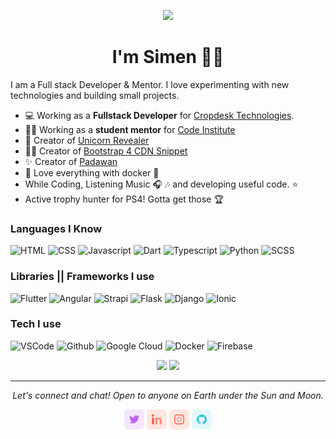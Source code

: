 <!-- markdownlint-disable MD033 MD041 -->
<p align="center">
  <img src="https://media.giphy.com/media/Nx0rz3jtxtEre/giphy.gif">
</p>

<h1 align="center">
I'm Simen 🙋‍♂
</h1>
I am a Full stack Developer & Mentor. I love experimenting with new technologies and building small projects.

- 💻  Working as a **Fullstack Developer** for [Cropdesk Technologies](https://www.cropdesk.com/).
- 👨‍🏫  Working as a **student mentor** for [Code Institute](https://codeinstitute.net/)
- 🦄  Creator of [Unicorn Revealer](https://chrome.google.com/webstore/detail/unicorn-revealer/lmlkphhdlngaicolpmaakfmhplagoaln)
- 👨‍🎨  Creator of [Bootstrap 4 CDN Snippet](https://marketplace.visualstudio.com/items?itemName=eventyret.bootstrap-4-cdn-snippet)
- ✨  Creator of [Padawan](https://github.com/Eventyret/Padawan)
- 🐳  Love everything with docker 💙
- While Coding, Listening Music  🎧 🎶  and developing useful code. ⭐️
- Active trophy hunter for PS4! Gotta get those 🏆

### Languages I Know

![HTML](https://img.shields.io/static/v1?label=HTML&message=5&color=E34F26&style=for-the-badge&logo=html5)
![CSS](https://img.shields.io/static/v1?label=CSS&message=3&color=1572B6&style=for-the-badge&logo=css3)
![Javascript](https://img.shields.io/static/v1?label=JavaScript&message=ES8&style=for-the-badge&color=F7DF1E&logo=JavaScript)
![Dart](https://img.shields.io/static/v1?label=Dart&message=2.9.0&color=00B5AC&style=for-the-badge&logo=dart)
![Typescript](https://img.shields.io/static/v1?label=TypeScript&message=3.9&color=007ACC&style=for-the-badge&logo=typescript)
![Python](https://img.shields.io/static/v1?label=Python&style=for-the-badge&message=3&color=3776AB&logo=PYTHON)
![SCSS](https://img.shields.io/static/v1?label=sass&style=for-the-badge&message=🦄&color=CC6699&logo=sass)

### Libraries || Frameworks I use

![Flutter](https://img.shields.io/static/v1?label=Flutter&message=1.19&color=02569B&style=for-the-badge&logo=flutter)
![Angular](https://img.shields.io/static/v1?label=Angular&message=11&color=E34F26&style=for-the-badge&logo=angular)
![Strapi](https://img.shields.io/static/v1?label=Strapi&message=3.x&color=5744BC&style=for-the-badge&logo=strapi)
![Flask](https://img.shields.io/static/v1?label=Flask&style=for-the-badge&message=1.1.2&color=181717&logo=flask)
![Django](https://img.shields.io/static/v1?label=Django&style=for-the-badge&message=3.0.8&color=092E20&logo=django)
![Ionic](https://img.shields.io/static/v1?label=Ionic&style=for-the-badge&message=5&color=3880ff&logo=ionic)

### Tech I use

![VSCode](https://img.shields.io/static/v1?label=VSCode&message=1.48-insider&style=for-the-badge&color=1FC0A7&logo=visual-studio)
![Github](https://img.shields.io/static/v1?label=GitHub&message=Eventyret&color=181717&style=for-the-badge&logo=github)
![Google Cloud](https://img.shields.io/static/v1?label=GoogleCloud&message=🚀&color=4285F4&style=for-the-badge&logo=google)
![Docker](https://img.shields.io/static/v1?label=Docker&message=🐳&color=4285F4&style=for-the-badge&logo=docker)
![Firebase](https://img.shields.io/static/v1?label=Firebase&style=for-the-badge&message=7.16.0&color=FFCA28&logo=firebase)

<p align="center">
    <img src="https://github-readme-stats.vercel.app/api?username=eventyret&count_private=true&show_icons=true&hide_title=true&theme=cobalt" />
    <img src="https://github-readme-stats.vercel.app/api/top-langs/?username=eventyret&layout=compact&theme=cobalt" />
</p>

<hr>
<p align="center">
  <i>Let's connect and chat! Open to anyone on Earth under the Sun and Moon.</i>

  <p align="center">
    <a href="https://twitter.com/eventyret" alt="Twitter" target="_blank"><img src="https://github.com/eventyret/eventyret/blob/master/assets/twitter.png"></a>
    <a href="https://www.linkedin.com/in/simendaehlin" alt="Linkedin" target="_blank"><img src="https://github.com/eventyret/eventyret/blob/master/assets/linkedin.png"></a>
    <a href="https://www.instagram.com/eventyret" alt="Instagram" target="_blank"><img src="https://github.com/eventyret/eventyret/blob/master/assets/insta.png"></a>
    <a href="https://github.com/eventyret" alt="GitHub" target="_blank"><img src="https://github.com/eventyret/eventyret/blob/master/assets/github.png"></a>

  </p>
  
</p>
